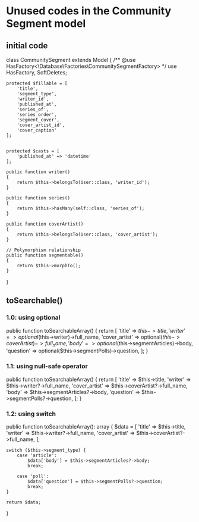 # Unused codes in the Community Segment model


## initial code
class CommunitySegment extends Model
{
    /** @use HasFactory<\Database\Factories\CommunitySegmentFactory> */
    use HasFactory, SoftDeletes;

    protected $fillable = [
        'title',
        'segment_type',
        'writer_id',
        'published_at',
        'series_of',
        'series_order',
        'segment_cover',
        'cover_artist_id',
        'cover_caption'
    ];


    protected $casts = [
        'published_at' => 'datetime'
    ];

    public function writer()
    {
        return $this->belongsTo(User::class, 'writer_id');
    }

    public function series()
    {
        return $this->hasMany(self::class, 'series_of');
    }

    public function coverArtist()
    {
        return $this->belongsTo(User::class, 'cover_artist');
    }

    // Polymorphism relationship
    public function segmentable()
    {
        return $this->morphTo();
    }
}

## toSearchable()
### 1.0: using optional 
public function toSearchableArray()
{
    return [
        'title' => $this->title,
        'writer' => optional($this->writer)->full_name,
        'cover_artist' => optional($this->coverArtist)->full_name,
        'body' => optional($this->segmentArticles)->body,
        'question' => optional($this->segmentPolls)->question,
    ];
}
### 1.1: using null-safe operator
public function toSearchableArray()
{
    return [
        'title' => $this->title,
        'writer' => $this->writer?->full_name,
        'cover_artist' => $this->coverArtist?->full_name,
        'body' => $this->segmentArticles?->body,
        'question' => $this->segmentPolls?->question,
    ];
}
### 1.2: using switch 
public function toSearchableArray(): array
{
    $data = [
        'title'        => $this->title,
        'writer'       => $this->writer?->full_name,
        'cover_artist' => $this->coverArtist?->full_name,
    ];

    switch ($this->segment_type) {
        case 'article':
            $data['body'] = $this->segmentArticles?->body;
            break;

        case 'poll':
            $data['question'] = $this->segmentPolls?->question;
            break;
    }

    return $data;
}
